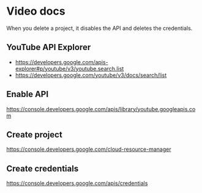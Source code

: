 Video docs
==========

When you delete a project, it disables the API and deletes the credentials.

YouTube API Explorer
--------------------

- https://developers.google.com/apis-explorer#p/youtube/v3/youtube.search.list
- https://developers.google.com/youtube/v3/docs/search/list

Enable API
----------

https://console.developers.google.com/apis/library/youtube.googleapis.com

Create project
--------------

https://console.developers.google.com/cloud-resource-manager

Create credentials
------------------

https://console.developers.google.com/apis/credentials

